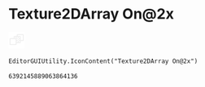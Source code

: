 # Texture2DArray On@2x
![](/img/Texture2DArray%20On@2x.png)

``` CSharp
EditorGUIUtility.IconContent("Texture2DArray On@2x")
```
```
6392145889063864136
```
